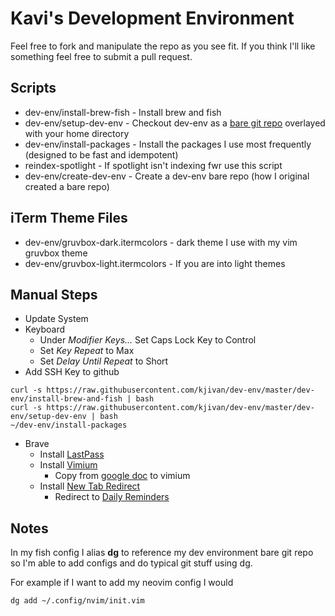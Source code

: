 # Kavi's Development Environment

Feel free to fork and manipulate the repo as you see fit. If you think I'll like something feel free to submit a pull request.

## Scripts
- dev-env/install-brew-fish - Install brew and fish
- dev-env/setup-dev-env - Checkout dev-env as a [bare git repo](https://www.atlassian.com/git/tutorials/dotfiles) overlayed with your home directory
- dev-env/install-packages - Install the packages I use most frequently (designed to be fast and idempotent)
- reindex-spotlight - If spotlight isn't indexing fwr use this script
- dev-env/create-dev-env - Create a dev-env bare repo (how I original created a bare repo)

## iTerm Theme Files
- dev-env/gruvbox-dark.itermcolors - dark theme I use with my vim gruvbox theme
- dev-env/gruvbox-light.itermcolors - If you are into light themes

## Manual Steps
- Update System
- Keyboard
    - Under *Modifier Keys...* Set Caps Lock Key to Control
    - Set *Key Repeat* to Max
    - Set *Delay Until Repeat* to Short
- Add SSH Key to github
```
curl -s https://raw.githubusercontent.com/kjivan/dev-env/master/dev-env/install-brew-and-fish | bash
curl -s https://raw.githubusercontent.com/kjivan/dev-env/master/dev-env/setup-dev-env | bash
~/dev-env/install-packages
```

- Brave
    - Install [LastPass](https://chrome.google.com/webstore/detail/lastpass-free-password-ma/hdokiejnpimakedhajhdlcegeplioahd)
    - Install [Vimium](https://chrome.google.com/webstore/detail/vimium/dbepggeogbaibhgnhhndojpepiihcmeb)
        - Copy from [google doc](https://docs.google.com/document/d/1tBjtwWiP-zOM1NK4QjnQqlKhoUCNYLijwyKi4zzTTQM/edit?usp=sharing) to vimium
    - Install [New Tab Redirect](https://chrome.google.com/webstore/detail/new-tab-redirect/icpgjfneehieebagbmdbhnlpiopdcmna)
        - Redirect to [Daily Reminders](https://kjivan.io/posts/daily-reminders.html)

## Notes
In my fish config I alias **dg** to reference my dev environment bare git repo so I'm able to add configs and do typical git stuff using dg.

For example if I want to add my neovim config I would

    dg add ~/.config/nvim/init.vim

